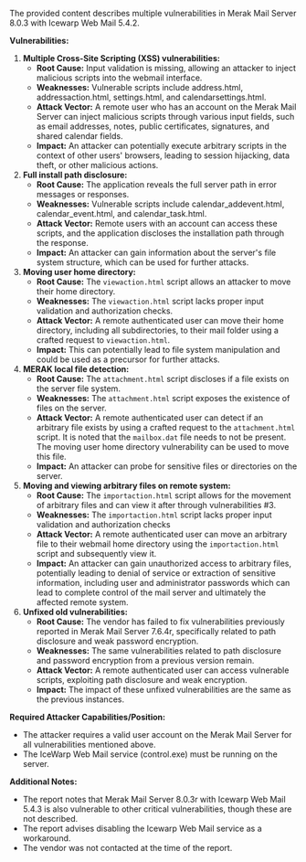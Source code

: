 The provided content describes multiple vulnerabilities in Merak Mail Server 8.0.3 with Icewarp Web Mail 5.4.2.

**Vulnerabilities:**

1.  **Multiple Cross-Site Scripting (XSS) vulnerabilities:**
    *   **Root Cause:** Input validation is missing, allowing an attacker to inject malicious scripts into the webmail interface.
    *   **Weaknesses:** Vulnerable scripts include address.html, addressaction.html, settings.html, and calendarsettings.html.
    *   **Attack Vector:**  A remote user who has an account on the Merak Mail Server can inject malicious scripts through various input fields, such as email addresses, notes, public certificates, signatures, and shared calendar fields.
    *   **Impact:**  An attacker can potentially execute arbitrary scripts in the context of other users' browsers, leading to session hijacking, data theft, or other malicious actions.
2.  **Full install path disclosure:**
    *   **Root Cause:** The application reveals the full server path in error messages or responses.
    *   **Weaknesses:** Vulnerable scripts include calendar\_addevent.html, calendar\_event.html, and calendar\_task.html.
    *   **Attack Vector:** Remote users with an account can access these scripts, and the application discloses the installation path through the response.
    *   **Impact:** An attacker can gain information about the server's file system structure, which can be used for further attacks.
3.  **Moving user home directory:**
    *   **Root Cause:** The `viewaction.html` script allows an attacker to move their home directory.
    *   **Weaknesses:** The `viewaction.html` script lacks proper input validation and authorization checks.
    *    **Attack Vector:** A remote authenticated user can move their home directory, including all subdirectories, to their mail folder using a crafted request to `viewaction.html`.
    *   **Impact:** This can potentially lead to file system manipulation and could be used as a precursor for further attacks.
4.  **MERAK local file detection:**
    *   **Root Cause:** The `attachment.html` script discloses if a file exists on the server file system.
    *   **Weaknesses:** The `attachment.html` script exposes the existence of files on the server.
    *   **Attack Vector:** A remote authenticated user can detect if an arbitrary file exists by using a crafted request to the `attachment.html` script. It is noted that the `mailbox.dat` file needs to not be present. The moving user home directory vulnerability can be used to move this file.
    *   **Impact:**  An attacker can probe for sensitive files or directories on the server.
5.  **Moving and viewing arbitrary files on remote system:**
    *   **Root Cause:**  The `importaction.html` script allows for the movement of arbitrary files and can view it after through vulnerabilities #3.
    *  **Weaknesses:** The `importaction.html` script lacks proper input validation and authorization checks
    *   **Attack Vector:** A remote authenticated user can move an arbitrary file to their webmail home directory using the `importaction.html` script and subsequently view it.
    *   **Impact:** An attacker can gain unauthorized access to arbitrary files, potentially leading to denial of service or extraction of sensitive information, including user and administrator passwords which can lead to complete control of the mail server and ultimately the affected remote system.
6.  **Unfixed old vulnerabilities:**
    *   **Root Cause:**  The vendor has failed to fix vulnerabilities previously reported in Merak Mail Server 7.6.4r, specifically related to path disclosure and weak password encryption.
    *   **Weaknesses:**  The same vulnerabilities related to path disclosure and password encryption from a previous version remain.
    *   **Attack Vector:** A remote authenticated user can access vulnerable scripts, exploiting path disclosure and weak encryption.
    *   **Impact:** The impact of these unfixed vulnerabilities are the same as the previous instances.

**Required Attacker Capabilities/Position:**

*   The attacker requires a valid user account on the Merak Mail Server for all vulnerabilities mentioned above.
*   The IceWarp Web Mail service (control.exe) must be running on the server.

**Additional Notes:**

*   The report notes that Merak Mail Server 8.0.3r with Icewarp Web Mail 5.4.3 is also vulnerable to other critical vulnerabilities, though these are not described.
*   The report advises disabling the Icewarp Web Mail service as a workaround.
*   The vendor was not contacted at the time of the report.
